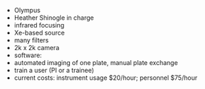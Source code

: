 - Olympus
- Heather Shinogle in charge
- infrared focusing
- Xe-based source
- many filters
- 2k x 2k camera
- software: 
- automated imaging of one plate, manual plate exchange
- train a user (PI or a trainee)
- current costs: instrument usage $20/hour; personnel $75/hour 
